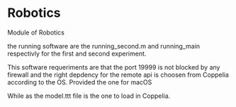 # Robotics
Module of Robotics

the running software are the running_second.m and running_main respectivly for the first
and second experiment.

This software requeriments are that the port 19999 is not blocked by any firewall and the right
depdency for the remote api is choosen from Coppelia according to the 
OS.
Provided the one for macOS

While as the model.ttt file is the one to load in Coppelia.
